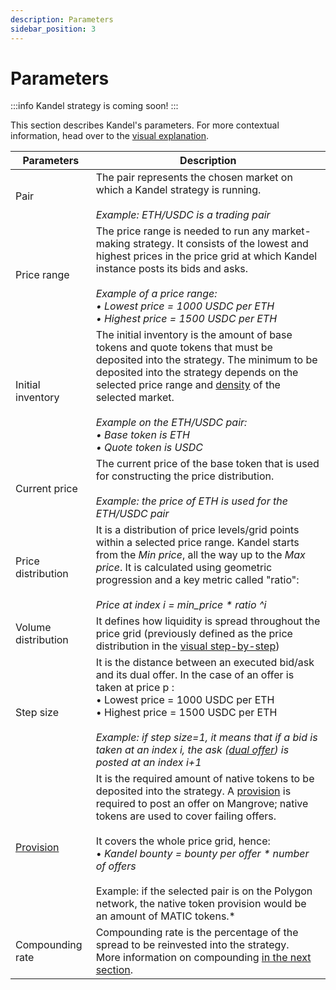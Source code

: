 ```yaml
---
description: Parameters
sidebar_position: 3
---
```



# Parameters

:::info
Kandel strategy is coming soon!
:::

This section describes Kandel's parameters. For more contextual information, head over to the [visual explanation](./step-by-step-visual-explanation.md).

Parameters | Description
---|---
Pair | The pair represents the chosen market on which a Kandel strategy is running.<br /><br />*Example: ETH/USDC is a trading pair*
Price range | The price range is needed to run any market-making strategy. It consists of the lowest and highest prices in the price grid at which Kandel instance posts its bids and asks.<br /><br />*Example of a price range:<br />• Lowest price = 1000 USDC per ETH<br />• Highest price = 1500 USDC per ETH*
Initial inventory | The initial inventory is the amount of base tokens and quote tokens that must be deposited into the strategy. The minimum to be deposited into the strategy depends on the selected price range and [density](../../terms/density.md) of the selected market.<br /><br /> *Example on the ETH/USDC pair:<br />• Base token is ETH<br />• Quote token is USDC*
Current price | The current price of the base token that is used for constructing the price distribution.<br /><br />*Example: the price of ETH is used for the ETH/USDC pair*
Price distribution | It is a distribution of price levels/grid points within a selected price range. Kandel starts from the *Min price*, all the way up to the *Max price*. It is calculated using geometric progression and a key metric called "ratio": <br /><br />*Price at index i = min_price * ratio ^i*
Volume distribution | It defines how liquidity is spread throughout the price grid (previously defined as the price distribution in the [visual step-by-step](./step-by-step-visual-explanation))
Step size | It is the distance between an executed bid/ask and its dual offer. In the case of an offer is taken at price p :<br />• Lowest price = 1000 USDC per ETH<br />• Highest price = 1500 USDC per ETH<br /><br />*Example: if step size=1, it means that if a bid is taken at an index i, the ask ([dual offer](../../terms/dual-offer.md)) is posted at an index i+1*
[Provision](../../terms/provision.md) | It is the required amount of native tokens to be deposited into the strategy. A [provision](../../terms/provision.md) is required to post an offer on Mangrove; native tokens are used to cover failing offers.<br /><br />It covers the whole price grid, hence:<br />• *Kandel bounty = bounty per offer * number of offers*<br /><br />Example: if the selected pair is on the Polygon network, the native token provision would be an amount of MATIC tokens.*
Compounding rate | Compounding rate is the percentage of the spread to be reinvested into the strategy.<br />More information on compounding [in the next section](./compounding).